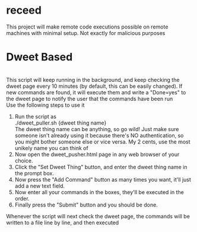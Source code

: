 # receed
This project will make remote code executions possible on remote machines with minimal setup. Not exactly for malicious purposes

<h1>Dweet Based</h1><br>
This script will keep running in the background, and keep checking the dweet page every 10 minutes (by default, this can be easily changed). If new commands are found, it will execute them and write a "Done=yes" to the dweet page to notify the user that the commands have been run<br>Use the following steps to use it<br>

<ol>
<li>Run the script as</li>
    ./dweet_puller.sh {dweet thing name}<br>
The dweet thing name can be anything, so go wild! Just make sure someone isn't already using it because there's NO authentication, so you might bother someone else or vice versa. My 2 cents, use the most unikely name you can think of
<li>Now open the dweet_pusher.html page in any web browser of your choice.</li>
<li>Click the "Set Dweet Thing" button, and enter the dweet thing name in the prompt box.</li>
<li>Now press the "Add Command" button as many times you want, it'll just add a new text field.</li>
<li>Now enter all your commands in the boxes, they'll be executed in the order.</li>
<li>Finally press the "Submit" button and you should be done.</li>
</ol>
Whenever the script will next check the dweet page, the commands will be written to a file line by line, and then executed
